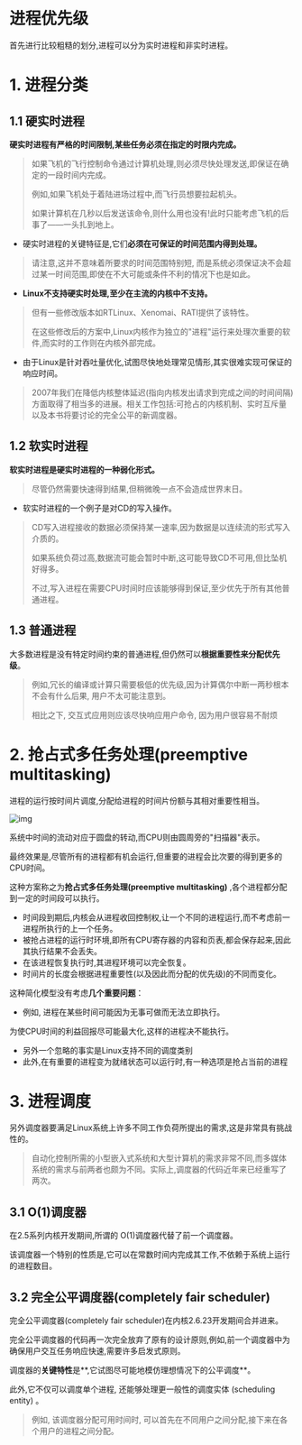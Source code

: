 # 进程优先级

首先进行比较粗糙的划分,进程可以分为实时进程和非实时进程。

# 1. 进程分类

## 1.1 硬实时进程

**硬实时进程有严格的时间限制,某些任务必须在指定的时限内完成。**

> 如果飞机的飞行控制命令通过计算机处理,则必须尽快处理发送,即保证在确定的一段时间内完成。
>
> 例如,如果飞机处于着陆进场过程中,而飞行员想要拉起机头。
>
> 如果计算机在几秒以后发送该命令,则什么用也没有!此时只能考虑飞机的后事了——一头扎到地上。

- 硬实时进程的关键特征是,它们**必须在可保证的时间范围内得到处理。**

> 请注意,这并不意味着所要求的时间范围特别短, 而是系统必须保证决不会超过某一时间范围,即使在不大可能或条件不利的情况下也是如此。

- **Linux不支持硬实时处理,至少在主流的内核中不支持。**

> 但有一些修改版本如RTLinux、Xenomai、RATI提供了该特性。
>
> 在这些修改后的方案中,Linux内核作为独立的"进程"运行来处理次重要的软件,而实时的工作则在内核外部完成。

- 由于Linux是针对吞吐量优化,试图尽快地处理常见情形,其实很难实现可保证的响应时间。

> 2007年我们在降低内核整体延迟(指向内核发出请求到完成之间的时间间隔)方面取得了相当多的进展。相关工作包括:可抢占的内核机制、实时互斥量以及本书将要讨论的完全公平的新调度器。

## 1.2 软实时进程

**软实时进程是硬实时进程的一种弱化形式。**

> 尽管仍然需要快速得到结果,但稍微晚一点不会造成世界末日。

- 软实时进程的一个例子是对CD的写入操作。

> CD写入进程接收的数据必须保持某一速率,因为数据是以连续流的形式写入介质的。
>
> 如果系统负荷过高,数据流可能会暂时中断,这可能导致CD不可用,但比坠机好得多。
>
> 不过,写入进程在需要CPU时间时应该能够得到保证,至少优先于所有其他普通进程。

## 1.3 普通进程

大多数进程是没有特定时间约束的普通进程,但仍然可以**根据重要性来分配优先级**。

> 例如,冗长的编译或计算只需要极低的优先级,因为计算偶尔中断一两秒根本不会有什么后果, 用户不太可能注意到。
>
> 相比之下, 交互式应用则应该尽快响应用户命令, 因为用户很容易不耐烦

# 2. 抢占式多任务处理(preemptive multitasking)

进程的运行按时间片调度,分配给进程的时间片份额与其相对重要性相当。

![img](https://p2onpu7kg4.feishu.cn/space/api/box/stream/download/asynccode/?code=ZDFkZmM4ZmY5MTk0YjJkYWY3MDViZTQ3YWNlNmMwOWZfNmJjb1VFOVZIaTdqdVVvNXVwYUNPdjJFQklZWEVVWUZfVG9rZW46R3ltSmJkYkJFbzFEVUd4blNURGN5SERFbldkXzE3MDQ0Mzg1NTI6MTcwNDQ0MjE1Ml9WNA)

系统中时间的流动对应于圆盘的转动,而CPU则由圆周旁的"扫描器"表示。

最终效果是,尽管所有的进程都有机会运行,但重要的进程会比次要的得到更多的CPU时间。

这种方案称之为**抢占式多任务处理(preemptive multitasking)** ,各个进程都分配到一定的时间段可以执行。

- 时间段到期后,内核会从进程收回控制权,让一个不同的进程运行,而不考虑前一进程所执行的上一个任务。
- 被抢占进程的运行时环境,即所有CPU寄存器的内容和页表,都会保存起来,因此其执行结果不会丢失。
- 在该进程恢复执行时,其进程环境可以完全恢复。
- 时间片的长度会根据进程重要性(以及因此而分配的优先级)的不同而变化。

这种简化模型没有考虑**几个重要问题**：

- 例如, 进程在某些时间可能因为无事可做而无法立即执行。

为使CPU时间的利益回报尽可能最大化,这样的进程决不能执行。

- 另外一个忽略的事实是Linux支持不同的调度类别
- 此外,在有重要的进程变为就绪状态可以运行时,有一种选项是抢占当前的进程

# 3. 进程调度

另外调度器要满足Linux系统上许多不同工作负荷所提出的需求,这是非常具有挑战性的。

> 自动化控制所需的小型嵌入式系统和大型计算机的需求非常不同,而多媒体系统的需求与前两者也颇为不同。实际上,调度器的代码近年来已经重写了两次。

## 3.1  O(1)调度器

在2.5系列内核开发期间,所谓的 O(1)调度器代替了前一个调度器。

该调度器一个特别的性质是,它可以在常数时间内完成其工作,不依赖于系统上运行的进程数目。

## 3.2 完全公平调度器(completely fair scheduler)

完全公平调度器(completely fair scheduler)在内核2.6.23开发期间合并进来。

完全公平调度器的代码再一次完全放弃了原有的设计原则,例如,前一个调度器中为确保用户交互任务响应快速,需要许多启发式原则。

调度器的**关键特性**是**,它试图尽可能地模仿理想情况下的公平调度**。

此外,它不仅可以调度单个进程, 还能够处理更一般性的调度实体 (scheduling entity) 。

> 例如, 该调度器分配可用时间时, 可以首先在不同用户之间分配,接下来在各个用户的进程之间分配。
